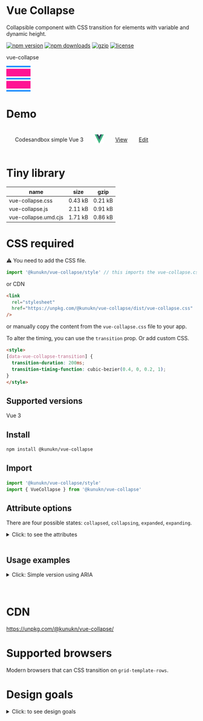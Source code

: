 # Vue Collapse

Collapsible component with CSS transition for elements with variable and dynamic height.

[![npm version](https://img.shields.io/npm/v/@kunukn/vue-collapse.svg?style=flat-square)](https://www.npmjs.com/package/@kunukn/vue-collapse)
[![npm downloads](https://img.shields.io/npm/dm/@kunukn/vue-collapse.svg?style=flat-square)](https://www.npmjs.com/package/@kunukn/vue-collapse)
[![gzip](https://img.shields.io/bundlephobia/minzip/@kunukn/vue-collapse.svg)](https://bundlephobia.com/result?p=@kunukn/vue-collapse)
[![license](https://img.shields.io/github/license/kunukn/vue-collapse.svg)](https://github.com/kunukn/vue-collapse/blob/master/LICENSE)

vue-collapse

![logo](logo/collapsible.svg 'logo')

# Demo

<table style="border-spacing: 16px;border-collapse: separate;">

<tr>
<td>Codesandbox simple Vue 3</td>
<td><img width="24" height="24" src="ui-library-logo/Vue-logo.svg"/></td>
<td><a href="https://s128s4.csb.app" target="_blank">View</a></td>
<td><a href="https://codesandbox.io/s/kunukn-vue-collapse-s128s4" target="_blank" >Edit</a></td>
</tr>

</table>

# Tiny library

| name                 | size    | gzip    |
| -------------------- | ------- | ------- |
| vue-collapse.css     | 0.43 kB | 0.21 kB |
| vue-collapse.js      | 2.11 kB | 0.91 kB |
| vue-collapse.umd.cjs | 1.71 kB | 0.86 kB |

# CSS required

:warning: ️You need to add the CSS file.

```js
import '@kunukn/vue-collapse/style' // this imports the vue-collapse.css file.
```

or CDN

```html
<link
  rel="stylesheet"
  href="https://unpkg.com/@kunukn/vue-collapse/dist/vue-collapse.css"
/>
```

or manually copy the content from the `vue-collapse.css` file to your app.

To alter the timing, you can use the `transition` prop. Or add custom CSS.

```HTML
<style>
[data-vue-collapse-transition] {
  transition-duration: 200ms;
  transition-timing-function: cubic-bezier(0.4, 0, 0.2, 1);
}
</style>
```

## Supported versions

Vue 3

## Install

```bash
npm install @kunukn/vue-collapse
```

## Import

```js
import '@kunukn/vue-collapse/style'
import { VueCollapse } from '@kunukn/vue-collapse'
```

## Attribute options

There are four possible states: `collapsed`, `collapsing`, `expanded`, `expanding`.

<details>
  <summary>Click: to see the attributes</summary>

| Attribute     | Type     | Default | About                                               |
| ------------- | -------- | ------- | --------------------------------------------------- |
| :when         | boolean  | falsy   | should component collapse?                          |
| :as           | string   | div     | element type to render                              |
| transition    | string   | falsy   | apply custom CSS transition, see demo example below |
| @collapse()   | function |         | event emitted with component in this state          |
| @collapsing() | function |         | event emitted with component in this state          |
| @expanded()   | function |         | event emitted with component in this state          |
| @expanding()  | function |         | event emitted with component in this state          |
| @event(state) | function |         | event emitted with one of the 4 states              |
| @init(state)  | function |         | component mount event emitted with current state    |

</details>

<br>

## Usage examples

<details>
  <summary>Click: Simple version using ARIA</summary>

```vue
<template>
  <div class="app">
    <button
      @click="isCollapsed = !isCollapsed"
      :aria-expanded="!isCollapsed"
      aria-controls="my-description"
    >
      {{ display }}
    </button>

    <VueCollapse
      id="my-description"
      :when="isCollapsed"
      @event="onEvent"
      v-slot="{ state }"
    >
      <p class="long-text">
        I know the state: {{ state }}. Lorem Ipsum is simply dummy text of the
        printing and typesetting industry.
      </p>
    </VueCollapse>
  </div>
</template>

<script setup>
import { VueCollapse } from '@kunukn/vue-collapse'
import { ref } from 'vue'

const isCollapsed = ref(false)
const display = ref('')

const onEvent = (state) => {
  display.value = 'event ' + state
}
</script>

<style>
/* Custom easing */
.vue-collapse[data-vue-collapse-transition] {
  transition-duration: 200ms;
  transition-timing-function: cubic-bezier(0.4, 0, 0.2, 1);
}
</style>
```

</details>
<br>
<br>

# CDN

https://unpkg.com/@kunukn/vue-collapse/

# Supported browsers

Modern browsers that can CSS transition on `grid-template-rows`.

# Design goals

<details>
  <summary>Click: to see design goals</summary>

- Minimal in file size
- Let the browser handle the animation using CSS transition
- Minimalistic API
- Flexible - provide your own markup, styling and easing
- Interruptible - can be reversed during movement
- Inert - when collapsed you should tab over the collapsed component
- Availability - from CDN or npm install
- Collapsible on height only

</details>
